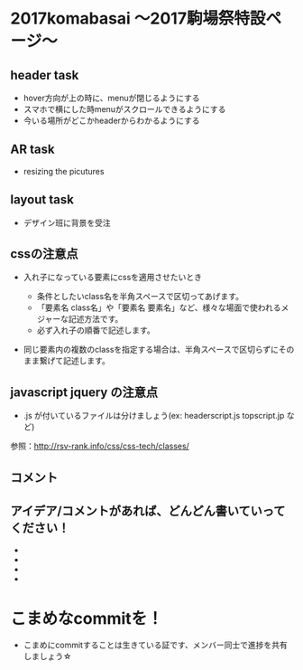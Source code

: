 # 2017komabasai 〜2017駒場祭特設ページ〜

## header task
- hover方向が上の時に、menuが閉じるようにする
- スマホで横にした時menuがスクロールできるようにする
- 今いる場所がどこかheaderからわかるようにする

## AR task
- resizing the picutures

## layout task
- デザイン班に背景を受注

## cssの注意点
- 入れ子になっている要素にcssを適用させたいとき
    - 条件としたいclass名を半角スペースで区切ってあげます。
    - 「要素名 class名」や「要素名 要素名」など、様々な場面で使われるメジャーな記述方法です。
    - 必ず入れ子の順番で記述します。

- 同じ要素内の複数のclassを指定する場合は、半角スペースで区切らずにそのまま繋げて記述します。

## javascript jquery の注意点
- .js が付いているファイルは分けましょう(ex: headerscript.js topscript.jp など)

参照：http://rsv-rank.info/css/css-tech/classes/

## コメント
アイデア/コメントがあれば、どんどん書いていってください！
 -
 -
 -
 -
 -

# こまめなcommitを！
- こまめにcommitすることは生きている証です、メンバー同士で進捗を共有しましょう☆
